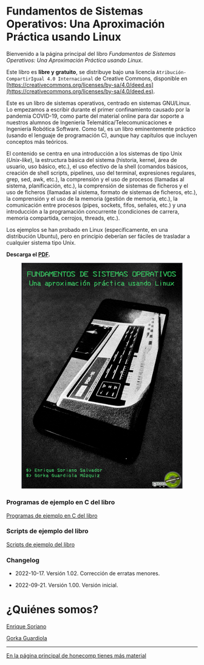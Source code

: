 # Fundamentos de Sistemas Operativos: Una Aproximación Práctica usando Linux

Bienvenido a la página principal del libro
*Fundamentos de Sistemas Operativos: Una Aproximación Práctica usando Linux*.

Este libro es **libre y gratuito**,
se distribuye bajo una licencia `Atribución-CompartirIgual 4.0 Internacional`
de Creative Commons, disponible en [https://creativecommons.org/licenses/by-sa/4.0/deed.es](https://creativecommons.org/licenses/by-sa/4.0/deed.es).

Este es un libro de sistemas operativos, centrado en sistemas GNU/Linux.
Lo empezamos a escribir durante el primer
confinamiento causado por la pandemia COVID-19, como parte del material online para
dar soporte a nuestros alumnos de Ingeniería Telemática/Telecomunicaciones e
Ingeniería Robótica Software. Como tal, es un libro eminentemente práctico (usando el lenguaje de programación C), aunque
hay capítulos que incluyen conceptos más teóricos.

El contenido se centra en una introducción a los sistemas
de tipo Unix (*Unix-like*), la estructura básica del sistema (historia, kernel, área de usuario, uso básico, etc.),
el uso efectivo de la shell (comandos básicos, creación de shell scripts, pipelines, uso del terminal, expresiones regulares, grep, sed, awk, etc.),
la comprensión y el uso de procesos (llamadas al sistema,
planificación, etc.),
la comprensión de sistemas de ficheros y el uso de ficheros (llamadas al sistema, formato de sistemas de ficheros, etc.), la comprensión y el uso de la memoria (gestión de memoria, etc.), la comunicación entre procesos (pipes, sockets, fifos, señales, etc.) y una introducción a la programación concurrente (condiciones de carrera, memoria compartida, cerrojos, threads, etc.).

Los ejemplos se han probado en Linux (específicamente, en una distribución Ubuntu), pero en principio
deberían ser fáciles de trasladar a cualquier sistema tipo Unix.

**Descarga el [PDF](https://github.com/honecomp/honecomp.github.io/raw/main/books/librossoo.pdf).**


<center>
<a href="https://github.com/honecomp/honecomp.github.io/raw/main/books/librossoo.pdf">
<figure class="image">
  <img src="figs/portada-libro-peq.png">
</figure>
</a>
</center>


### Programas de ejemplo en C del libro

[Programas de ejemplo en C del libro](https://github.com/honecomp/sotsrc)

### Scripts de ejemplo del libro

[Scripts de ejemplo del libro](https://github.com/honecomp/sotsrc)

### Changelog

* 2022-10-17. Versión 1.02. Corrección de erratas menores.

* 2022-09-21. Versión 1.00. Versión inicial.

# ¿Quiénes somos?

[Enrique Soriano](https://gsyc.urjc.es/~esoriano/)

[Gorka Guardiola](http://paurea.net/)

___

[En la página principal de honecomp tienes más material](https://honecomp.github.io/)
